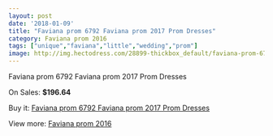 ```yaml
---
layout: post
date: '2018-01-09'
title: "Faviana prom 6792 Faviana prom 2017 Prom Dresses"
category: Faviana prom 2016
tags: ["unique","faviana","little","wedding","prom"]
image: http://img.hectodress.com/28899-thickbox_default/faviana-prom-6792-faviana-prom-2012-prom-dresses.jpg
---
```

Faviana prom 6792 Faviana prom 2017 Prom Dresses

On Sales: **$196.64**
<a href="https://www.hectodress.com/faviana-prom-2013/13485-faviana-prom-6792-faviana-prom-2012-prom-dresses.html"><amp-img layout="responsive" width="600" height="600" src="//img.hectodress.com/28899-thickbox_default/faviana-prom-6792-faviana-prom-2012-prom-dresses.jpg" alt="Faviana prom 6792 Faviana prom 2017 Prom Dresses 0" /></a>
<a href="https://www.hectodress.com/faviana-prom-2013/13485-faviana-prom-6792-faviana-prom-2012-prom-dresses.html"><amp-img layout="responsive" width="600" height="600" src="//img.hectodress.com/28903-thickbox_default/faviana-prom-6792-faviana-prom-2012-prom-dresses.jpg" alt="Faviana prom 6792 Faviana prom 2017 Prom Dresses 1" /></a>
<a href="https://www.hectodress.com/faviana-prom-2013/13485-faviana-prom-6792-faviana-prom-2012-prom-dresses.html"><amp-img layout="responsive" width="600" height="600" src="//img.hectodress.com/28902-thickbox_default/faviana-prom-6792-faviana-prom-2012-prom-dresses.jpg" alt="Faviana prom 6792 Faviana prom 2017 Prom Dresses 2" /></a>
<a href="https://www.hectodress.com/faviana-prom-2013/13485-faviana-prom-6792-faviana-prom-2012-prom-dresses.html"><amp-img layout="responsive" width="600" height="600" src="//img.hectodress.com/28901-thickbox_default/faviana-prom-6792-faviana-prom-2012-prom-dresses.jpg" alt="Faviana prom 6792 Faviana prom 2017 Prom Dresses 3" /></a>
<a href="https://www.hectodress.com/faviana-prom-2013/13485-faviana-prom-6792-faviana-prom-2012-prom-dresses.html"><amp-img layout="responsive" width="600" height="600" src="//img.hectodress.com/28900-thickbox_default/faviana-prom-6792-faviana-prom-2012-prom-dresses.jpg" alt="Faviana prom 6792 Faviana prom 2017 Prom Dresses 4" /></a>

Buy it: [Faviana prom 6792 Faviana prom 2017 Prom Dresses](https://www.hectodress.com/faviana-prom-2013/13485-faviana-prom-6792-faviana-prom-2012-prom-dresses.html "Faviana prom 6792 Faviana prom 2017 Prom Dresses")

View more: [Faviana prom 2016](https://www.hectodress.com/220-faviana-prom-2013 "Faviana prom 2016")